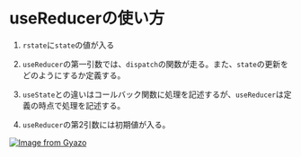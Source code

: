 # useReducerの使い方

1. `rstate`に`state`の値が入る

2. `useReducer`の第一引数では、`dispatch`の関数が走る。また、`state`の更新をどのようにするか定義する。

3. `useState`との違いはコールバック関数に処理を記述するが、`useReducer`は定義の時点で処理を記述する。

4. `useReducer`の第2引数には初期値が入る。

[![Image from Gyazo](https://i.gyazo.com/2fdc321407d0080d3c7b98efd7969d25.png)](https://gyazo.com/2fdc321407d0080d3c7b98efd7969d25)